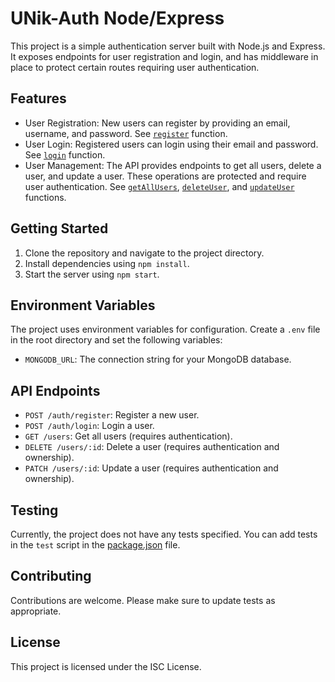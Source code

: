 # UNik-Auth Node/Express

This project is a simple authentication server built with Node.js and Express. It exposes endpoints for user registration and login, and has middleware in place to protect certain routes requiring user authentication.

## Features

- User Registration: New users can register by providing an email, username, and password. See [`register`](src/controllers/authentication.ts) function.
- User Login: Registered users can login using their email and password. See [`login`](src/controllers/authentication.ts) function.
- User Management: The API provides endpoints to get all users, delete a user, and update a user. These operations are protected and require user authentication. See [`getAllUsers`](src/controllers/users.ts), [`deleteUser`](src/controllers/users.ts), and [`updateUser`](src/controllers/users.ts) functions.

## Getting Started

1. Clone the repository and navigate to the project directory.
2. Install dependencies using `npm install`.
3. Start the server using `npm start`.

## Environment Variables

The project uses environment variables for configuration. Create a `.env` file in the root directory and set the following variables:

- `MONGODB_URL`: The connection string for your MongoDB database.

## API Endpoints

- `POST /auth/register`: Register a new user.
- `POST /auth/login`: Login a user.
- `GET /users`: Get all users (requires authentication).
- `DELETE /users/:id`: Delete a user (requires authentication and ownership).
- `PATCH /users/:id`: Update a user (requires authentication and ownership).

## Testing

Currently, the project does not have any tests specified. You can add tests in the `test` script in the [package.json](package.json) file.

## Contributing

Contributions are welcome. Please make sure to update tests as appropriate.

## License

This project is licensed under the ISC License.
